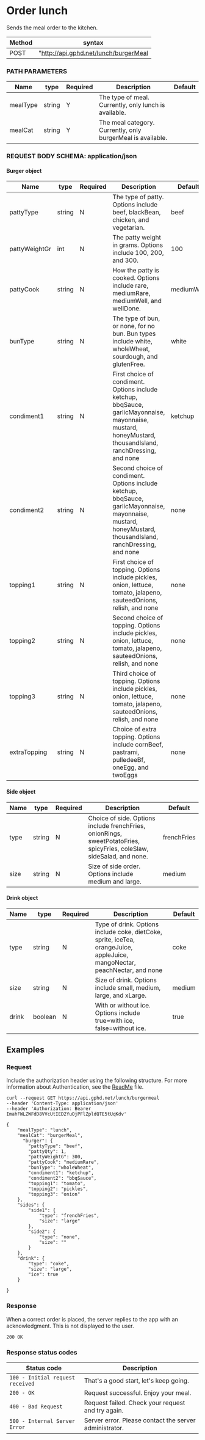 # Order lunch
Sends the meal order to the kitchen. 

Method | syntax
----- | ----------
POST | "http://api.gphd.net/lunch/burgerMeal

### PATH PARAMETERS

Name | type | Required | Description | Default 
---- | ----- | ----- | -------------------- | ---
mealType | string | Y |  The type of meal. Currently, only lunch is available. 
mealCat | string  | Y | The meal category. Currently, only burgerMeal is available. 

### REQUEST BODY SCHEMA: application/json

#### Burger object
Name | type | Required | Description | Default 
---- | ----- | ----- | -------------------- | ---
pattyType | string | N | The type of patty. Options include beef, blackBean, chicken, and vegetarian. | beef | 
pattyWeightGr | int  | N | The patty weight in grams. Options include 100, 200, and 300. | 100 |
pattyCook | string | N |  How the patty is cooked. Options include rare, mediumRare, mediumWell, and wellDone.| mediumWell|
bunType | string  | N | The type of bun, or none, for no bun. Bun types include white, wholeWheat, sourdough, and glutenFree. | white | 
condiment1 | string | N |  First choice of condiment. Options include ketchup, bbqSauce, garlicMayonnaise, mayonnaise, mustard, honeyMustard, thousandIsland, ranchDressing, and none | ketchup |
condiment2 | string | N |  Second choice of condiment. Options include ketchup, bbqSauce, garlicMayonnaise, mayonnaise, mustard, honeyMustard, thousandIsland, ranchDressing, and none | none |
topping1 | string  | N | First choice of topping. Options include pickles, onion, lettuce, tomato, jalapeno, sauteedOnions, relish, and none | none |
topping2 | string  | N | Second choice of topping. Options include pickles, onion, lettuce, tomato, jalapeno, sauteedOnions, relish, and none | none |
topping3 | string  | N | Third choice of topping. Options include pickles, onion, lettuce, tomato, jalapeno, sauteedOnions, relish, and none | none |
extraTopping | string | N | Choice of extra topping. Options include cornBeef, pastrami, pulledeeBf, oneEgg, and twoEggs | none |

#### Side object
Name | type | Required | Description | Default 
---- | ----- | ----- | -------------------- | ---
type | string | N |  Choice of side. Options include frenchFries, onionRings, sweetPotatoFries, spicyFries, coleSlaw, sideSalad, and none. | frenchFries |
size | string | N |Size of side order. Options include medium and large. | medium |

#### Drink object
Name | type | Required | Description | Default 
---- | ----- | ----- | -------------------- | ---
type | string  | N | Type of drink. Options include coke, dietCoke, sprite, iceTea, orangeJuice, appleJuice, mangoNectar, peachNectar, and none | coke |
size | string | N |  Size of drink. Options include small, medium, large, and xLarge. | medium |
drink | boolean  | N | With or without ice. Options include true=with ice, false=without ice. | true |

<!-- Replace the two example rows and include rows for all your parameters. -->
<!-- If one of the parameters has a set of sub-parameters, create a table or bulleted list for that, but proceed with caution. If the API is complex, there might be an easier way to do your reference section than writing markup by hand. -->

## Examples

### Request

Include the authorization header using the following structure. For more information about Authentication, see the [ReadMe](https://github.com/Schnee18/student-showcase/blob/main/student-work/2023/Sharon-Schnee/api-final-project/readme.md) file.

```
curl --request GET https://api.gphd.net/lunch/burgermeal
--header 'Content-Type: application/json'
--header 'Authorization: Bearer ImahFWLZWFdD8VVcUtIED2YuOjPFlZpldQTE5tUqKdv'
```

```
{
	"mealType": "lunch",
	"mealCat": "burgerMeal",
	  "burger": {
		"pattyType": "beef",
		"pattyQty": 1,
		"pattyWeightG": 300,
		"pattyCook": "mediumRare",
		"bunType": "wholeWheat",
		"condiment1": "ketchup",
		"condiment2": "bbqSauce",
		"topping1": "tomato",
		"topping2": "pickles",
		"topping3": "onion"
	},
	"sides": {
		"side1": {
			"type": "frenchFries",
			"size": "large"
		},
		"side2": {
			"type": "none",
			"size": ""
		}
	},
	"drink": {
		"type": "coke",
		"size": "large",
		"ice": true
	}

}

```

### Response

When a correct order is placed, the server replies to the app with an acknowledgment. This is not displayed to the user. 

```
200 OK

```

### Response status codes

| Status code |  Description          |
|-------------|----------------------|
| `100 - Initial request received` | That's a good start, let's keep going. |
| `200 - OK` | Request successful. Enjoy your meal. |
| `400 - Bad Request`       | Request failed. Check your request and try again. |
| `500 - Internal Server Error`  | Server error. Please contact the server administrator.  |

